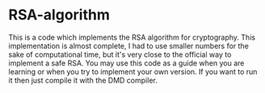 # RSA-algorithm
This is a code which implements the RSA algorithm for cryptography.
This implementation is almost complete, I had to use smaller numbers for the sake of computational time, but it's very close to the official way to implement a safe RSA.
You may use this code as a guide when you are learning or when you try to implement your own version.
If you want to run it then just compile it with the DMD compiler.
